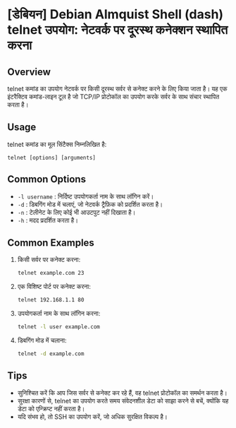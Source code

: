 # [डेबियन] Debian Almquist Shell (dash) telnet उपयोग: नेटवर्क पर दूरस्थ कनेक्शन स्थापित करना

## Overview
telnet कमांड का उपयोग नेटवर्क पर किसी दूरस्थ सर्वर से कनेक्ट करने के लिए किया जाता है। यह एक इंटरैक्टिव कमांड-लाइन टूल है जो TCP/IP प्रोटोकॉल का उपयोग करके सर्वर के साथ संचार स्थापित करता है।

## Usage
telnet कमांड का मूल सिंटैक्स निम्नलिखित है:

```
telnet [options] [arguments]
```

## Common Options
- `-l username` : निर्दिष्ट उपयोगकर्ता नाम के साथ लॉगिन करें।
- `-d` : डिबगिंग मोड में चलाएं, जो नेटवर्क ट्रैफ़िक को प्रदर्शित करता है।
- `-n` : टेलीनेट के लिए कोई भी आउटपुट नहीं दिखाता है।
- `-h` : मदद प्रदर्शित करता है।

## Common Examples
1. किसी सर्वर पर कनेक्ट करना:
   ```sh
   telnet example.com 23
   ```

2. एक विशिष्ट पोर्ट पर कनेक्ट करना:
   ```sh
   telnet 192.168.1.1 80
   ```

3. उपयोगकर्ता नाम के साथ लॉगिन करना:
   ```sh
   telnet -l user example.com
   ```

4. डिबगिंग मोड में चलाना:
   ```sh
   telnet -d example.com
   ```

## Tips
- सुनिश्चित करें कि आप जिस सर्वर से कनेक्ट कर रहे हैं, वह telnet प्रोटोकॉल का समर्थन करता है।
- सुरक्षा कारणों से, telnet का उपयोग करते समय संवेदनशील डेटा को साझा करने से बचें, क्योंकि यह डेटा को एन्क्रिप्ट नहीं करता है।
- यदि संभव हो, तो SSH का उपयोग करें, जो अधिक सुरक्षित विकल्प है।